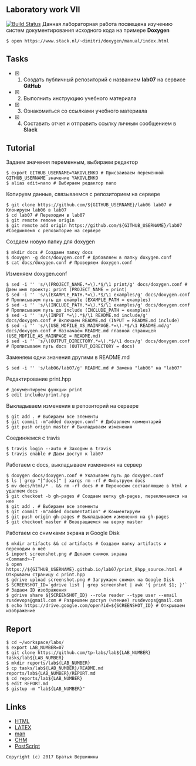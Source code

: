 ## Laboratory work VII
[![Build Status](https://travis-ci.org/YAKOVLENKO/lab07.svg?branch=master)](https://travis-ci.org/YAKOVLENKO/lab07)
Данная лабораторная работа посвещена изучению систем документирования исходного кода на примере **Doxygen**

```ShellSession
$ open https://www.stack.nl/~dimitri/doxygen/manual/index.html
```

## Tasks

- [X] 1. Создать публичный репозиторий с названием **lab07** на сервисе **GitHub**
- [X] 2. Выполнить инструкцию учебного материала
- [X] 3. Ознакомиться со ссылками учебного материала
- [X] 4. Составить отчет и отправить ссылку личным сообщением в **Slack**

## Tutorial
Задаем значения переменным, выбираем редактор
```ShellSession
$ export GITHUB_USERNAME=YAKOVLENKO # Присваиваем переменной GITHUB_USERNAME значение YAKOVLENKO
$ alias edit=nano # Выбираем редактор nano
```
Копируем данные, связываемся с репозиторием на сервере
```ShellSession
$ git clone https://github.com/${GITHUB_USERNAME}/lab06 lab07 # Клонируем lab06 в lab07
$ cd lab07 # Переходим в lab07
$ git remote remove origin 
$ git remote add origin https://github.com/${GITHUB_USERNAME}/lab07 #Соединяемя с репозиторие на сервере
```
Создаем новую папку для doxygen
```ShellSession
$ mkdir docs # Создаем папку docs
$ doxygen -g docs/doxygen.conf # Добавляем в папку doxygen.conf
$ cat docs/doxygen.conf # Проверяем doxygen.conf
```
Изменяем doxygen.conf
```ShellSession
$ sed -i '' 's/\(PROJECT_NAME.*=\).*$/\1 print/g' docs/doxygen.conf # Даем имя проекту: print (PROJECT_NAME = print)
$ sed -i '' 's/\(EXAMPLE_PATH.*=\).*$/\1 examples/g' docs/doxygen.conf # Прописываем путь до example (EXAMPLE_PATH = examples)
$ sed -i '' 's/\(INCLUDE_PATH.*=\).*$/\1 examples/g' docs/doxygen.conf # Прописываем путь до include (INCLUDE_PATH = examples)
$ sed -i '' 's/\(INPUT *=\).*$/\1 README.md include/g' docs/doxygen.conf # Включаем README.md (INPUT = README.md include)
$ sed -i '' 's/\(USE_MDFILE_AS_MAINPAGE.*=\).*$/\1 README.md/g' docs/doxygen.conf # Назначаем README.md главной страницей (USE_MDFILE_AS_MAINPAGE = README.md)
$ sed -i '' 's/\(OUTPUT_DIRECTORY.*=\).*$/\1 docs/g' docs/doxygen.conf # Прописываем путь docs (OUTPUT_DIRECTORY = docs)
```
Заменяем одни значения другими  в README.md
```ShellSession
$ sed -i '' 's/lab06/lab07/g' README.md # Замена "lab06" на "lab07"
```
Редактирование print.hpp
```ShellSession
# документируем функции print 
$ edit include/print.hpp
```
Выкладываем изменения в репозиторий на сервере
```ShellSession
$ git add . # Выбираем все элементы
$ git commit -m"added doxygen.conf" # Добавляем комментарий
$ git push origin master # Выкладываем изменения
```
Соединяемся с travis
```ShellSession
$ travis login --auto # Заходим в travis
$ travis enable # Даем доступ к lab07
```
Работаем с docs, выкладываем изменения на сервер
```ShellSession
$ doxygen docs/doxygen.conf # Указываем путь до doxygen.conf
$ ls | grep "[^docs]" | xargs rm -rf # Фильтруем docs
$ mv docs/html/* . && rm -rf docs # # Переносим составляющие в html и удаляем docs
$ git checkout -b gh-pages # Создаем ветку gh-pages, переключаемся на нее
$ git add . # Выбираем все элементы
$ git commit -m"added documentation" # Комментируем
$ git push origin gh-pages # Выкладываем изменения на gh-pages
$ git checkout master # Возвращаемся на верку master
```
Работаем со снимками экрана и Google Disk
```ShellSession
$ mkdir artifacts && cd artifacts # Создаем папку artifacts и переходим в неё
$ import screenshot.png # Делаем снимок экрана
<Command>-T
$ open https://${GITHUB_USERNAME}.github.io/lab07/print_8hpp_source.html # Открываем страницу с print.hpp
$ gdrive upload screenshot.png # Загружаем снимок на Google Disk
$ SCREENSHOT_ID=`gdrive list | grep screenshot | awk '{ print $1; }'` # Задаем ID изображения
$ gdrive share ${SCREENSHOT_ID} --role reader --type user --email rusdevops@gmail.com # Разрешаем доступ (чтение) rusdevops@gmail.com
$ echo https://drive.google.com/open?id=${SCREENSHOT_ID} # Открываем изображение
```

## Report

```ShellSession
$ cd ~/workspace/labs/
$ export LAB_NUMBER=07
$ git clone https://github.com/tp-labs/lab${LAB_NUMBER} tasks/lab${LAB_NUMBER}
$ mkdir reports/lab${LAB_NUMBER}
$ cp tasks/lab${LAB_NUMBER}/README.md reports/lab${LAB_NUMBER}/REPORT.md
$ cd reports/lab${LAB_NUMBER}
$ edit REPORT.md
$ gistup -m "lab${LAB_NUMBER}"
```

## Links

- [HTML](https://ru.wikipedia.org/wiki/HTML)
- [LAΤΕΧ](https://ru.wikipedia.org/wiki/LaTeX)
- [man](https://ru.wikipedia.org/wiki/Man_(%D0%BA%D0%BE%D0%BC%D0%B0%D0%BD%D0%B4%D0%B0_Unix))
- [CHM](https://ru.wikipedia.org/wiki/HTMLHelp)
- [PostScript](https://ru.wikipedia.org/wiki/PostScript)

```
Copyright (c) 2017 Братья Вершинины
```
